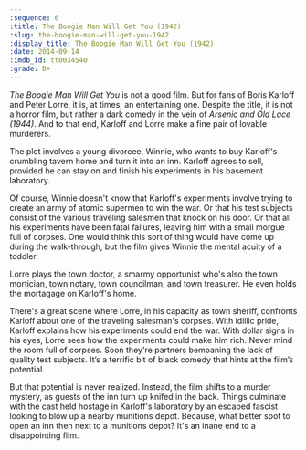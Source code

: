 ```yaml
---
:sequence: 6
:title: The Boogie Man Will Get You (1942)
:slug: the-boogie-man-will-get-you-1942
:display_title: The Boogie Man Will Get You (1942)
:date: 2014-09-14
:imdb_id: tt0034540
:grade: D+
---
```

_The Boogie Man Will Get You_ is not a good film. But for fans of Boris Karloff and Peter Lorre, it is, at times, an entertaining one. Despite the title, it is not a horror film, but rather a dark comedy in the vein of _Arsenic and Old Lace (1944)_. And to that end, Karloff and Lorre make a fine pair of lovable murderers.

The plot involves a young divorcee, Winnie, who wants to buy Karloff's crumbling tavern home and turn it into an inn. Karloff agrees to sell, provided he can stay on and finish his experiments in his basement laboratory.

Of course, Winnie doesn't know that Karloff's experiments involve trying to create an army of atomic supermen to win the war. Or that his test subjects consist of the various traveling salesmen that knock on his door. Or that all his experiments have been fatal failures, leaving him with a small morgue full of corpses. One would think this sort of thing would have come up during the walk-through, but the film gives Winnie the mental acuity of a toddler.

Lorre plays the town doctor, a smarmy opportunist who's also the town mortician, town notary, town councilman, and town treasurer. He even holds the mortagage on Karloff's home. 

There's a great scene where Lorre, in his capacity as town sheriff, confronts Karloff about one of the traveling salesman's corpses. With idillic pride, Karloff explains how his experiments could end the war. With dollar signs in his eyes, Lorre sees how the experiments could make him rich. Never mind the room full of corpses. Soon they're partners bemoaning the lack of quality test subjects. It’s a terrific bit of black comedy that hints at the film’s potential.

But that potential is never realized. Instead, the film shifts to a murder mystery, as guests of the inn turn up knifed in the back. Things culminate with the cast held hostage in Karloff's laboratory by an escaped fascist looking to blow up a nearby munitions depot. Because, what better spot to open an inn then next to a munitions depot? It's an inane end to a disappointing film.
